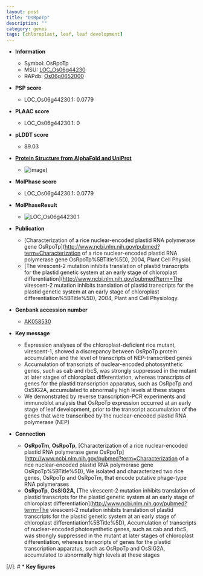 ```yaml
---
layout: post
title: "OsRpoTp"
description: ""
category: genes
tags: [chloroplast, leaf, leaf development]
---
```


* **Information**  
    + Symbol: OsRpoTp  
    + MSU: [LOC_Os06g44230](http://rice.plantbiology.msu.edu/cgi-bin/ORF_infopage.cgi?orf=LOC_Os06g44230)  
    + RAPdb: [Os06g0652000](http://rapdb.dna.affrc.go.jp/viewer/gbrowse_details/irgsp1?name=Os06g0652000)  

* **PSP score**  
    + LOC_Os06g44230.1: 0.0779 

* **PLAAC score**  
    + LOC_Os06g44230.1: 0 

* **pLDDT score**
    + 89.03

* **[Protein Structure from AlphaFold and UniProt](https://www.uniprot.org/uniprotkb/Q67UP6/entry#structure)**
    + ![image](https://ricepsp.github.io/images/Q6/AF-Q67UP6-F1.png))

* **MolPhase score**
    + LOC_Os06g44230.1: 0.0779

* **MolPhaseResult**
    + ![LOC_Os06g44230.1](https://ricepsp.github.io/pictures/LOC_Os06g/LOC_Os06g44230.1.png)

* **Publication**  
    + [Characterization of a rice nuclear-encoded plastid RNA polymerase gene OsRpoTp](http://www.ncbi.nlm.nih.gov/pubmed?term=Characterization of a rice nuclear-encoded plastid RNA polymerase gene OsRpoTp%5BTitle%5D), 2004, Plant Cell Physiol.
    + [The virescent-2 mutation inhibits translation of plastid transcripts for the plastid genetic system at an early stage of chloroplast differentiation](http://www.ncbi.nlm.nih.gov/pubmed?term=The virescent-2 mutation inhibits translation of plastid transcripts for the plastid genetic system at an early stage of chloroplast differentiation%5BTitle%5D), 2004, Plant and Cell Physiology.

* **Genbank accession number**  
    + [AK058530](http://www.ncbi.nlm.nih.gov/nuccore/AK058530)

* **Key message**  
    + Expression analyses of the chloroplast-deficient rice mutant, virescent-1, showed a discrepancy between OsRpoTp protein accumulation and the level of transcripts of NEP-transcribed genes
    + Accumulation of transcripts of nuclear-encoded photosynthetic genes, such as cab and rbcS, was strongly suppressed in the mutant at later stages of chloroplast differentiation, whereas transcripts of genes for the plastid transcription apparatus, such as OsRpoTp and OsSIG2A, accumulated to abnormally high levels at these stages
    + We demonstrated by reverse transcription-PCR experiments and immunoblot analysis that OsRpoTp expression occurred at an early stage of leaf development, prior to the transcript accumulation of the genes that were transcribed by the nuclear-encoded plastid RNA polymerase (NEP)

* **Connection**  
    + __OsRpoTm__, __OsRpoTp__, [Characterization of a rice nuclear-encoded plastid RNA polymerase gene OsRpoTp](http://www.ncbi.nlm.nih.gov/pubmed?term=Characterization of a rice nuclear-encoded plastid RNA polymerase gene OsRpoTp%5BTitle%5D), We isolated and characterized two rice genes, OsRpoTp and OsRpoTm, that encode putative phage-type RNA polymerases
    + __OsRpoTp__, __OsSIG2A__, [The virescent-2 mutation inhibits translation of plastid transcripts for the plastid genetic system at an early stage of chloroplast differentiation](http://www.ncbi.nlm.nih.gov/pubmed?term=The virescent-2 mutation inhibits translation of plastid transcripts for the plastid genetic system at an early stage of chloroplast differentiation%5BTitle%5D), Accumulation of transcripts of nuclear-encoded photosynthetic genes, such as cab and rbcS, was strongly suppressed in the mutant at later stages of chloroplast differentiation, whereas transcripts of genes for the plastid transcription apparatus, such as OsRpoTp and OsSIG2A, accumulated to abnormally high levels at these stages

[//]: # * **Key figures**  


